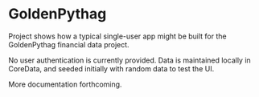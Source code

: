# GoldenPythag

Project shows how a typical single-user app might be built for the GoldenPythag financial data project.

No user authentication is currently provided. Data is maintained locally in CoreData, and seeded initially with random data to test the UI.

More documentation forthcoming.
